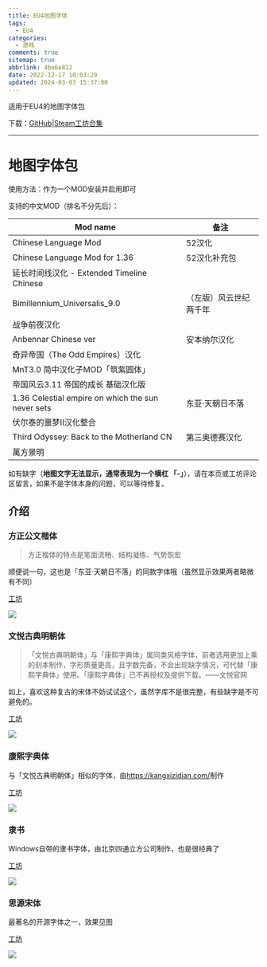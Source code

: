 ```yaml
---
title: EU4地图字体
tags:
  - EU4
categories:
  - 游戏
comments: true
sitemap: true
abbrlink: 4be6e812
date: 2022-12-17 10:03:29
updated: 2024-03-03 15:37:00
---
```


适用于EU4的地图字体包

下载：[GitHub](https://github.com/Cccc-owo/EU4-Font/releases/)|[Steam工坊合集](https://steamcommunity.com/workshop/filedetails/?id=2963067742)

<!--more-->

---

# 地图字体包

使用方法：作为一个MOD安装并启用即可

支持的中文MOD（排名不分先后）：

|Mod name|备注|
|----|----|
|Chinese Language Mod|52汉化|
|Chinese Language Mod for 1.36|52汉化补充包|
|延长时间线汉化 - Extended Timeline Chinese||
|Bimillennium_Universalis_9.0|（左版）风云世纪两千年|
|战争前夜汉化||
|Anbennar Chinese ver|安本纳尔汉化|
|奇异帝国（The Odd Empires）汉化||
|MnT3.0 简中汉化子MOD「筑紫圆体」||
|帝国风云3.11 帝国的成长 基础汉化版||
|1.36 Celestial empire on which the sun never sets|东亚·天朝日不落|
|伏尔泰的噩梦Ⅱ汉化整合||
|Third Odyssey: Back to the Motherland CN|第三奥德赛汉化|
|萬方景明||

如有缺字（**地图文字无法显示，通常表现为一个横杠 「-」**），请在本页或工坊评论区留言，如果不是字体本身的问题，可以等待修复。

## 介绍

### 方正公文楷体

> 方正楷体的特点是笔面流畅、结构凝练、气势恢宏

顺便说一句，这也是「东亚·天朝日不落」的同款字体哦（虽然显示效果两者略微有不同）

[工坊](https://steamcommunity.com/sharedfiles/filedetails/?id=2922818916)

![](https://s2.loli.net/2024/03/03/xjVYcyNv2JtfXl4.png)

### 文悦古典明朝体

> 「文悦古典明朝体」与「康熙字典体」属同类风格字体，前者选用更加上乘的刻本制作，字形质量更高，且字数完备，不会出现缺字情况，可代替「康熙字典体」使用。「康熙字典体」已不再授权及提供下载。——文悦官网

如上，喜欢这种复古的宋体不妨试试这个，虽然字库不是很完整，有些缺字是不可避免的。

[工坊](https://steamcommunity.com/sharedfiles/filedetails/?id=2922815739)

![](https://s2.loli.net/2024/03/03/jk3ZKY6AJngmfvl.png)

### 康熙字典体

与「文悦古典明朝体」相似的字体，由<https://kangxizidian.com/>制作

[工坊](https://steamcommunity.com/sharedfiles/filedetails/?id=2948571848)

![](https://s2.loli.net/2024/03/03/LVpO3CA8WjqSJh9.png)

### 隶书

Windows自带的隶书字体，由北京四通立方公司制作，也是很经典了

[工坊](https://steamcommunity.com/sharedfiles/filedetails/?id=2963048051)

![](https://s2.loli.net/2024/03/03/S1OxeqA3VQEtiy7.png)

### 思源宋体

最著名的开源字体之一，效果见图

[工坊](https://steamcommunity.com/sharedfiles/filedetails/?id=3172194779)

![](https://s2.loli.net/2024/03/03/AxcJLoy3nMD5vUz.png)
